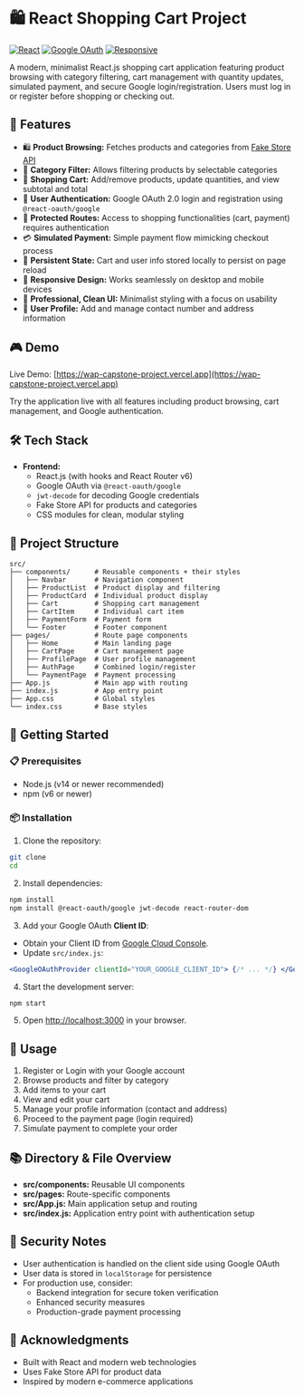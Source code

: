 # 🛍️ React Shopping Cart Project

[![React](https://img.shields.io/badge/React-v18-blue.svg)](https://reactjs.org)
[![Google OAuth](https://img.shields.io/badge/Google%20OAuth-2.0-orange.svg)](https://developers.google.com/identity/protocols/oauth2)
[![Responsive](https://img.shields.io/badge/Responsive-✅-brightgreen.svg)](https://developer.mozilla.org/en-US/docs/Web/Progressive_web_apps/Responsive)

A modern, minimalist React.js shopping cart application featuring product browsing with category filtering, cart management with quantity updates, simulated payment, and secure Google login/registration. Users must log in or register before shopping or checking out.

## 🚀 Features

- 🛍️ **Product Browsing:** Fetches products and categories from [Fake Store API](https://fakestoreapi.com/)
- 🎯 **Category Filter:** Allows filtering products by selectable categories
- 🛒 **Shopping Cart:** Add/remove products, update quantities, and view subtotal and total
- 🔐 **User Authentication:** Google OAuth 2.0 login and registration using `@react-oauth/google`
- 🔑 **Protected Routes:** Access to shopping functionalities (cart, payment) requires authentication
- 💳 **Simulated Payment:** Simple payment flow mimicking checkout process
- 💾 **Persistent State:** Cart and user info stored locally to persist on page reload
- 📱 **Responsive Design:** Works seamlessly on desktop and mobile devices
- 🎨 **Professional, Clean UI:** Minimalist styling with a focus on usability
- 📝 **User Profile:** Add and manage contact number and address information

## 🎮 Demo

Live Demo: [https://wap-capstone-project.vercel.app](https://wap-capstone-project.vercel.app)

Try the application live with all features including product browsing, cart management, and Google authentication.

## 🛠️ Tech Stack

- **Frontend:**
  - React.js (with hooks and React Router v6)
  - Google OAuth via `@react-oauth/google`
  - `jwt-decode` for decoding Google credentials
  - Fake Store API for products and categories
  - CSS modules for clean, modular styling

## 📁 Project Structure

```
src/
├── components/      # Reusable components + their styles
│   ├── Navbar       # Navigation component
│   ├── ProductList  # Product display and filtering
│   ├── ProductCard  # Individual product display
│   ├── Cart         # Shopping cart management
│   ├── CartItem     # Individual cart item
│   ├── PaymentForm  # Payment form
│   └── Footer       # Footer component
├── pages/           # Route page components
│   ├── Home         # Main landing page
│   ├── CartPage     # Cart management page
│   ├── ProfilePage  # User profile management
│   ├── AuthPage     # Combined login/register
│   └── PaymentPage  # Payment processing
├── App.js           # Main app with routing
├── index.js         # App entry point
├── App.css          # Global styles
└── index.css        # Base styles
```

## 🚀 Getting Started

### 📋 Prerequisites

- Node.js (v14 or newer recommended)
- npm (v6 or newer)

### 📦 Installation

1. Clone the repository:

```bash
git clone 
cd 
```

2. Install dependencies:

```bash
npm install
npm install @react-oauth/google jwt-decode react-router-dom
```

3. Add your Google OAuth **Client ID**:

- Obtain your Client ID from [Google Cloud Console](https://console.cloud.google.com/apis/credentials).
- Update `src/index.js`:

```jsx
<GoogleOAuthProvider clientId="YOUR_GOOGLE_CLIENT_ID"> {/* ... */} </GoogleOAuthProvider>
```

4. Start the development server:

```bash
npm start
```

5. Open [http://localhost:3000](http://localhost:3000) in your browser.

## 📝 Usage

1. Register or Login with your Google account
2. Browse products and filter by category
3. Add items to your cart
4. View and edit your cart
5. Manage your profile information (contact and address)
6. Proceed to the payment page (login required)
7. Simulate payment to complete your order

## 📚 Directory & File Overview

- **src/components:** Reusable UI components
- **src/pages:** Route-specific components
- **src/App.js:** Main application setup and routing
- **src/index.js:** Application entry point with authentication setup

## 🔐 Security Notes

- User authentication is handled on the client side using Google OAuth
- User data is stored in `localStorage` for persistence
- For production use, consider:
  - Backend integration for secure token verification
  - Enhanced security measures
  - Production-grade payment processing

## 🙏 Acknowledgments

- Built with React and modern web technologies
- Uses Fake Store API for product data
- Inspired by modern e-commerce applications

